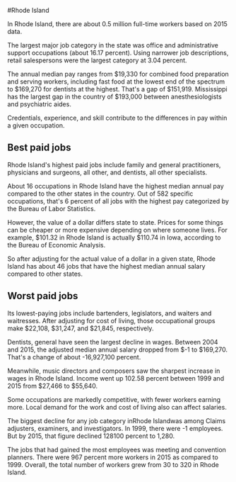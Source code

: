 

#Rhode Island

In Rhode Island, there are about 0.5 million full-time workers based on 2015 data.

The largest major job category in the state was office and administrative support occupations (about 16.17 percent). Using narrower job descriptions, retail salespersons were the largest category at 3.04 percent.
               
The annual median pay ranges from $19,330 for combined food preparation and serving workers, including fast food at the lowest end of the spectrum to  $169,270 for dentists at the highest. That's a gap of $151,919. Mississippi has the largest gap in the country of $193,000 between anesthesiologists and psychiatric aides.
          
Credentials, experience, and skill contribute to the differences in pay within a given occupation.

## Best paid jobs
Rhode Island's highest paid jobs include <span class='occ_title_em'>family and general practitioners, physicians and surgeons, all other</span>, and <span class='occ_title_em'>dentists, all other specialists</span>.
               
About 16 occupations in Rhode Island have the highest median annual pay compared to the other states in the country. Out of 582 specific occupations, that's 6 percent of all jobs with the highest pay categorized by the Bureau of Labor Statistics.
               
However, the value of a dollar differs state to state. Prices for some things can be cheaper or more expensive depending on where someone lives. For example, $101.32 in Rhode Island is actually $110.74 in Iowa, according to the Bureau of Economic Analysis.
               
So after adjusting for the actual value of a dollar in a given state, Rhode Island has about 46 jobs that have the highest median annual salary compared to other states.
               
## Worst paid jobs

Its lowest-paying jobs include <span class='occ_title_em'>bartenders</span>, <span class='occ_title_em'>legislators</span>, and <span class='occ_title_em'>waiters and waitresses</span>. After adjusting for cost of living, those occupational groups make $22,108,  $31,247, and  $21,845, respectively.
               
<span class='occ_title_em'>Dentists, general</span> have seen the largest decline in wages. Between 2004 and 2015, the adjusted median annual salary dropped from $-1 to $169,270. That's a change of about -16,927,100 percent.
               
Meanwhile, <span class='occ_title_em'>music directors and composers</span> saw the sharpest increase in wages in Rhode Island. Income went up 102.58 percent between 1999 and 2015 from $27,466 to $55,640.

Some occupations are markedly competitive, with fewer workers earning more. Local demand for the work and cost of living also can affect salaries.

            
The biggest decline for any job category inRhode Islandwas among <span class='occ_title_em'>Claims adjusters, examiners, and investigators</span>. In 1999, there were -1 employees. But by 2015, that figure declined 128100 percent to 1,280. 
               
The jobs that had gained the most employees was meeting and convention planners. There were 967 percent more workers in 2015 as compared to 1999. Overall, the total number of workers grew from 30 to 320 in Rhode Island.
